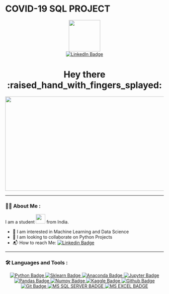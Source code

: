 # COVID-19 SQL PROJECT

<div id="header" align="center">
  <img src="https://media.giphy.com/media/M9gbBd9nbDrOTu1Mqx/giphy.gif" width="100"/>
</div>


<div id="badges" align="center">
  <a href="https://www.linkedin.com/in/jayjain6865">
    <img src="https://img.shields.io/badge/Jay%20Jain-blue?style=for-the-badge&logo=linkedin&logoColor=white" alt="LinkedIn Badge"/>
  </a>
</div>


<div id="github" align="center">
<img src="https://komarev.com/ghpvc/?username=Jay-talera&style=flat-square&color=blue"alt=""/>

<h1>
  Hey there :raised_hand_with_fingers_splayed:
</h1>
</div>

<div align="center">
  <img src="https://media.giphy.com/media/HUplkVCPY7jTW/giphy.gif" width="600" height="300"/>
</div>


---

### 🧑‍💻 About Me :
I am a student <img src="https://media.giphy.com/media/WUlplcMpOCEmTGBtBW/giphy.gif" width="30"> from India.
- :eyes: I am interested in Machine Learning and Data Science
- :purple_heart: I am looking to collaborate on Python Projects
- 📬 How to reach Me: [![Linkedin Badge](https://img.shields.io/badge/Jay%20Jain-blue?style=flat&logo=Linkedin&logoColor=white)](https://www.linkedin.com/in/jayjain6865)
---

### 🛠️ Languages and Tools :
<div id="badges" align="center">
  <a href="https://www.python.org/">
    <img src="https://img.shields.io/badge/Python-blue?style=flat&logo=Python&logoColor=yellow" alt="Python Badge"/>
  </a>
  <a href="https://scikit-learn.org/stable/index.html">
    <img src="https://img.shields.io/badge/Scikit--learn-blue?style=flat&logo=scikit-learn&logoColor=yellow" alt="Sklearn Badge"/>
  </a>
  <a href="https://www.anaconda.com/">
    <img src="https://img.shields.io/badge/Anaconda-blue?style=flat&logo=Anaconda&logoColor=green" alt="Anaconda Badge"/>
  </a>
 <a href="https://jupyter.org/">
    <img src="https://img.shields.io/badge/Jupyter-blue?style=flat&logo=Jupyter&logoColor=green" alt="Jupyter Badge"/>
  </a>
   <a href="https://pandas.pydata.org/">
    <img src="https://img.shields.io/badge/Pandas-blue?style=flat&logo=Pandas&logoColor=green" alt="Pandas Badge"/>
  </a>
   <a href="https://numpy.org/">
    <img src="https://img.shields.io/badge/Numpy-blue?style=flat&logo=Numpy&logoColor=white" alt="Numpy Badge"/>
  </a>
   <a href="https://www.kaggle.com/">
    <img src="https://img.shields.io/badge/Kaggle-blue?style=flat&logo=Kaggle&logoColor=yellow" alt="Kaggle Badge"/>
  </a>
   <a href="https://github.com/">
    <img src="https://img.shields.io/badge/Github-blue?style=flat&logo=github&logoColor=black" alt="Github Badge"/>
  </a>
   <a href="https://git-scm.com/">
    <img src="https://img.shields.io/badge/Git-blue?style=flat&logo=git&logoColor=orange" alt="Git Badge"/>
  </a>
    </a>
   <a href="https://www.microsoft.com/en-in/sql-server/sql-server-2022/">
    <img src="https://img.shields.io/badge/MS%20SQL%20SERVER-blue?style=flat&logo=microsoftsqlserver&logoColor=yellow" alt="MS SQL SERVER BADGE"/>
  </a>
    </a>
   <a href="https://www.microsoft.com/en-in/microsoft-365/excel/">
    <img src="https://img.shields.io/badge/Microsoft%20Excel-blue?style=flat&logo=microsoftexcel&logoColor=yellow" alt="MS EXCEL BADGE"/>
  </a>
</div>
